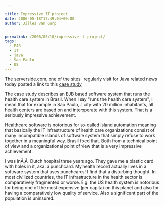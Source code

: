 ```yaml
---

title: Impressive IT project
date: 2006-05-18T17:49:04+00:00
author: Jilles van Gurp


permalink: /2006/05/18/impressive-it-project/
tags:
  - EJB
  - IT
  - java
  - Sao Paulo
  - US
---
```

The serverside.com, one of the sites I regularly visit for Java related news today posted a link to this [case study](http://www.infoq.com/articles/Brasilian-Healthcare-System).

The case study describes an EJB based software system that runs the health care system in Brasil. When I say "runs the health care system", I mean that for example in Sao Paulo, a city with 20 million inhabitants, all health centers are based on and interoperate with this system. That is a seriously impressive achievement.

Healthcare software is notorious for so-called island automation meaning that basically the IT infrastructure of health care organizations consist of many incompatible islands of software system that simply refuse to work together in a meaningful way. Brasil fixed that. Both from a technical point of view and a organizational point of view that is a very impressive achievement.

I was inÃ‚Â  Dutch hospital three years ago. They gave me a plastic card with holes in it, aka. a punchcard. My health record actually lives in a software system that uses punchcards! I find that a disturbing thought. In most civilized countries, the IT infrastructure in the health sector is comparatively fragmented or worse. E.g. the US health system is notorious for being one of the most expensive (per capita) on this planet and also for having a comparatively low quality of service. Also a significant part of the population is uninsured.